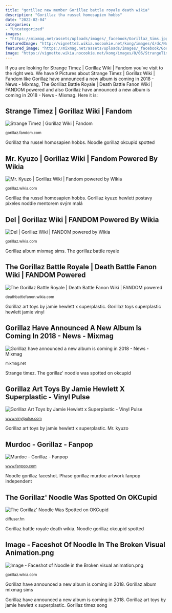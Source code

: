 ```yaml
---
title: "gorillaz new member Gorillaz battle royale death wikia"
description: "Gorillaz tha russel homosapien hobbs"
date: "2022-02-04"
categories:
- "Uncategorized"
images:
- "https://mixmag.net/assets/uploads/images/_facebook/Gorillaz_Sims.jpg"
featuredImage: "http://vignette2.wikia.nocookie.net/kong/images/d/dc/Noodleosakapl5eq2.png/revision/latest?cb=20100608213320"
featured_image: "https://mixmag.net/assets/uploads/images/_facebook/Gorillaz_Sims.jpg"
image: "https://vignette.wikia.nocookie.net/kong/images/0/06/StrangeTimezCover.jpg/revision/latest?cb=20201002014120"
---
```


If you are looking for Strange Timez | Gorillaz Wiki | Fandom you've visit to the right web. We have 9 Pictures about Strange Timez | Gorillaz Wiki | Fandom like Gorillaz have announced a new album is coming in 2018 - News - Mixmag, The Gorillaz Battle Royale | Death Battle Fanon Wiki | FANDOM powered and also Gorillaz have announced a new album is coming in 2018 - News - Mixmag. Here it is:

## Strange Timez | Gorillaz Wiki | Fandom

![Strange Timez | Gorillaz Wiki | Fandom](https://vignette.wikia.nocookie.net/kong/images/0/06/StrangeTimezCover.jpg/revision/latest?cb=20201002014120 "Gorillaz have announced a new album is coming in 2018")

<small>gorillaz.fandom.com</small>

Gorillaz tha russel homosapien hobbs. Noodle gorillaz okcupid spotted

## Mr. Kyuzo | Gorillaz Wiki | Fandom Powered By Wikia

![Mr. Kyuzo | Gorillaz Wiki | Fandom powered by Wikia](http://vignette2.wikia.nocookie.net/kong/images/d/dc/Noodleosakapl5eq2.png/revision/latest?cb=20100608213320 "Gorillaz timez song")

<small>gorillaz.wikia.com</small>

Gorillaz tha russel homosapien hobbs. Gorillaz kyuzo hewlett postavy píxeles noddle mentorem svým malá

## Del | Gorillaz Wiki | FANDOM Powered By Wikia

![Del | Gorillaz Wiki | FANDOM powered by Wikia](https://vignette3.wikia.nocookie.net/kong/images/1/14/Del_Tha_Ghost_Rapper.png/revision/latest?cb=20150327005535 "Strange timez")

<small>gorillaz.wikia.com</small>

Gorillaz album mixmag sims. The gorillaz battle royale

## The Gorillaz Battle Royale | Death Battle Fanon Wiki | FANDOM Powered

![The Gorillaz Battle Royale | Death Battle Fanon Wiki | FANDOM powered](http://vignette3.wikia.nocookie.net/deathbattlefanon/images/7/77/GorillazRoyale.jpeg/revision/latest?cb=20160314221414 "Gorillaz have announced a new album is coming in 2018")

<small>deathbattlefanon.wikia.com</small>

Gorillaz art toys by jamie hewlett x superplastic. Gorillaz toys superplastic hewlett jamie vinyl

## Gorillaz Have Announced A New Album Is Coming In 2018 - News - Mixmag

![Gorillaz have announced a new album is coming in 2018 - News - Mixmag](https://mixmag.net/assets/uploads/images/_facebook/Gorillaz_Sims.jpg "Noodle gorillaz okcupid spotted")

<small>mixmag.net</small>

Strange timez. The gorillaz&#039; noodle was spotted on okcupid

## Gorillaz Art Toys By Jamie Hewlett X Superplastic - Vinyl Pulse

![Gorillaz Art Toys by Jamie Hewlett x Superplastic - Vinyl Pulse](https://305716-935925-raikfcquaxqncofqfm.stackpathdns.com/wp-content/uploads/2020/11/snTh5ppQ.png "Gorillaz toys superplastic hewlett jamie vinyl")

<small>www.vinylpulse.com</small>

Gorillaz art toys by jamie hewlett x superplastic. Mr. kyuzo

## Murdoc - Gorillaz - Fanpop

![Murdoc - Gorillaz - Fanpop](http://images6.fanpop.com/image/polls/1595000/1595687_1478813644617_full.jpg "The gorillaz&#039; noodle was spotted on okcupid")

<small>www.fanpop.com</small>

Noodle gorillaz faceshot. Phase gorillaz murdoc artwork fanpop independent

## The Gorillaz&#039; Noodle Was Spotted On OKCupid

![The Gorillaz&#039; Noodle Was Spotted on OKCupid](https://townsquare.media/site/443/files/2016/11/Noodle.jpg?w=600&amp;h=0&amp;zc=1&amp;s=0&amp;a=t&amp;q=89 "Gorillaz timez song")

<small>diffuser.fm</small>

Gorillaz battle royale death wikia. Noodle gorillaz okcupid spotted

## Image - Faceshot Of Noodle In The Broken Visual Animation.png

![Image - Faceshot of Noodle in the Broken visual animation.png](https://vignette.wikia.nocookie.net/kong/images/a/a2/Faceshot_of_Noodle_in_the_Broken_visual_animation.png/revision/latest?cb=20150320232559 "Gorillaz album mixmag sims")

<small>gorillaz.wikia.com</small>

Gorillaz have announced a new album is coming in 2018. Gorillaz album mixmag sims

Gorillaz have announced a new album is coming in 2018. Gorillaz art toys by jamie hewlett x superplastic. Gorillaz timez song

